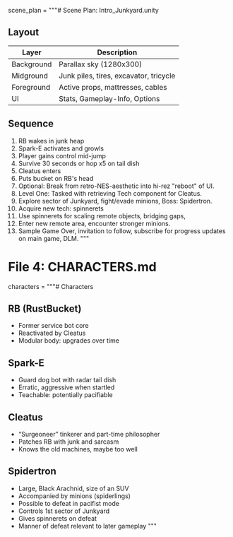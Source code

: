 scene_plan = """# Scene Plan: Intro_Junkyard.unity

## Layout

| Layer        | Description                             |
|--------------|-----------------------------------------|
| Background   | Parallax sky (1280x300)                 |
| Midground    | Junk piles, tires, excavator, tricycle  |
| Foreground   | Active props, mattresses, cables        |
| UI           | Stats, Gameplay-Info, Options           |

## Sequence

1. RB wakes in junk heap
2. Spark-E activates and growls
3. Player gains control mid-jump
4. Survive 30 seconds or hop x5 on tail dish
5. Cleatus enters
6. Puts bucket on RB's head
7. Optional: Break from retro-NES-aesthetic into hi-rez "reboot" of UI.
8. Level One: Tasked with retrieving Tech component for Cleatus.
9. Explore sector of Junkyard, fight/evade minions, Boss: Spidertron.
10. Acquire new tech: spinnerets 
11. Use spinnerets for scaling remote objects, bridging gaps,
12. Enter new remote area, encounter stronger minions.
13. Sample Game Over, invitation to follow, subscribe for progress updates on main game, DLM. 
"""

# File 4: CHARACTERS.md
characters = """# Characters

## RB (RustBucket)
- Former service bot core
- Reactivated by Cleatus
- Modular body: upgrades over time

## Spark-E
- Guard dog bot with radar tail dish
- Erratic, aggressive when startled
- Teachable: potentially pacifiable

## Cleatus
- “Surgeoneer” tinkerer and part-time philosopher
- Patches RB with junk and sarcasm
- Knows the old machines, maybe too well

## Spidertron
- Large, Black Arachnid, size of an SUV
- Accompanied by minions (spiderlings)
- Possible to defeat in pacifist mode
- Controls 1st sector of Junkyard
- Gives spinnerets on defeat
- Manner of defeat relevant to later gameplay
"""
